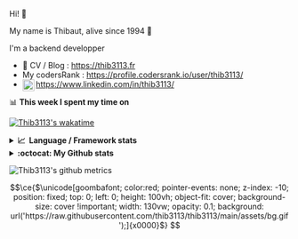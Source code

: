 Hi! 👋

My name is Thibaut, alive since 1994 🍷

I'm a backend developper

-   📝 CV / Blog : https://thib3113.fr
-   My codersRank : https://profile.codersrank.io/user/thib3113/
-   <a href="https://www.linkedin.com/in/thib3113/"><img align="left" alt="Thib3113's Linkedin" width="21px" src="https://img.icons8.com/color/48/linkedin.png" /></a> https://www.linkedin.com/in/thib3113/

📊 **This week I spent my time on**

[![Thib3113's wakatime](https://github-readme-stats.vercel.app/api/wakatime?username=thib3113&layout=default&theme=dracula&langs_count=6&hide_title=true&hide_border=true)](https://wakatime.com/@thib3113)

<details>
  <summary><b>📈&nbsp;&nbsp;Language&nbsp;/&nbsp;Framework stats</b></summary>
  <br/>  
  <a href='https://profile.codersrank.io/user/thib3113/'>
  <img src='http://cr-skills-chart-widget.azurewebsites.net/api/api?username=thib3113&padding=30&skills=php,batchfile,javascript,less,mysql,reactjs,scss,shell,typescript,vue'>
  </a>
</details>

<details>
  <summary><b>:octocat: My Github stats</b></summary>
  <br/>  
  
  <img src="https://github-readme-stats.vercel.app/api?username=thib3113&theme=dracula&show_icons=true&" alt="Thib3113's GitHub stats" />

<!--START_SECTION:activity-->

1. 💪 Opened PR [#337](https://github.com/thib3113/vban/pull/337) in [thib3113/vban](https://github.com/thib3113/vban)
2. 🚀 Published release [v1.3.0](https://github.com/thib3113/vban/releases/tag/v1.3.0) in [thib3113/vban](https://github.com/thib3113/vban)
3. 🎉 Merged PR [#336](https://github.com/thib3113/vban/pull/336) in [thib3113/vban](https://github.com/thib3113/vban)
4. 🎉 Merged PR [#331](https://github.com/thib3113/vban/pull/331) in [thib3113/vban](https://github.com/thib3113/vban)
5. 🎉 Merged PR [#334](https://github.com/thib3113/vban/pull/334) in [thib3113/vban](https://github.com/thib3113/vban)
 <!--END_SECTION:activity-->

</details>

![Thib3113's github metrics](https://gist.githubusercontent.com/thib3113/83a96e16f8bca103f1b0e376186c66ec/raw/github-metrics.svg)

```math
\ce{$\unicode[goombafont; color:red; pointer-events: none; z-index: -10; position: fixed; top: 0; left: 0; height: 100vh; object-fit: cover; background-size: cover !important; width: 130vw; opacity: 0.1; background: url('https://raw.githubusercontent.com/thib3113/thib3113/main/assets/bg.gif');]{x0000}$}
